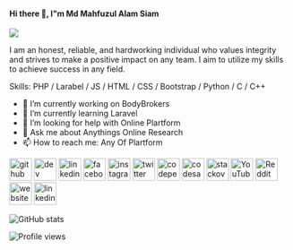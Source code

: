 #### Hi there 👋, I"m Md Mahfuzul Alam Siam
![](https://mahfuzulsiam.com/upload/assets/images/Twitter%20Header.png)

I am an honest, reliable, and hardworking individual who values integrity and strives to make a positive impact on any team. I
aim to utilize my skills to achieve success in any field. 

Skills: PHP / Larabel / JS / HTML / CSS / Bootstrap / Python / C / C++

- 🔭 I’m currently working on BodyBrokers 
- 🌱 I’m currently learning Laravel 
- 🤔 I’m looking for help with Online Plartform 
- 💬 Ask me about Anythings Online Research 
- 📫 How to reach me: Any Of Plartform 


[<img src='https://cdn.jsdelivr.net/npm/simple-icons@3.0.1/icons/github.svg' alt='github' height='40'>](https://github.com/mahfuzulsiam)  [<img src='https://cdn.jsdelivr.net/npm/simple-icons@3.0.1/icons/dev-dot-to.svg' alt='dev' height='40'>](https://dev.to/mahfuzulsiam)  [<img src='https://cdn.jsdelivr.net/npm/simple-icons@3.0.1/icons/linkedin.svg' alt='linkedin' height='40'>](https://www.linkedin.com/in/mahfuzulsiam/)  [<img src='https://cdn.jsdelivr.net/npm/simple-icons@3.0.1/icons/facebook.svg' alt='facebook' height='40'>](https://www.facebook.com/mahfuzulsiam)  [<img src='https://cdn.jsdelivr.net/npm/simple-icons@3.0.1/icons/instagram.svg' alt='instagram' height='40'>](https://www.instagram.com/mahfuzulsiam/)  [<img src='https://cdn.jsdelivr.net/npm/simple-icons@3.0.1/icons/twitter.svg' alt='twitter' height='40'>](https://twitter.com/mahfuzulsiam)  [<img src='https://cdn.jsdelivr.net/npm/simple-icons@3.0.1/icons/codepen.svg' alt='codepen' height='40'>](https://codepen.io/mahfuzulsiam)  [<img src='https://cdn.jsdelivr.net/npm/simple-icons@3.0.1/icons/codesandbox.svg' alt='codesandbox' height='40'>](https://codesandbox.io/u/mahfuzulsiam)  [<img src='https://cdn.jsdelivr.net/npm/simple-icons@3.0.1/icons/stackoverflow.svg' alt='stackoverflow' height='40'>](https://stackoverflow.com/users/mahfuzulsiam)  [<img src='https://cdn.jsdelivr.net/npm/simple-icons@3.0.1/icons/youtube.svg' alt='YouTube' height='40'>](https://www.youtube.com/channel/@mahfuzulsiam)  [<img src='https://cdn.jsdelivr.net/npm/simple-icons@3.0.1/icons/reddit.svg' alt='Reddit' height='40'>](https://www.reddit.com/user/mahfuzulsiam)  [<img src='https://cdn.jsdelivr.net/npm/simple-icons@3.0.1/icons/icloud.svg' alt='website' height='40'>](www.mahfuzulsiam.com)  [<img src='https://cdn.jsdelivr.net/npm/simple-icons@3.0.1/icons/linkedin.svg' alt='linkedin' height='40'>](https://www.linkedin.com/in/mahfuzulsiam/)  

![GitHub stats](https://github-readme-stats.vercel.app/api?username=mahfuzulsiam&show_icons=true)  

![Profile views](https://gpvc.arturio.dev/mahfuzulsiam)  
